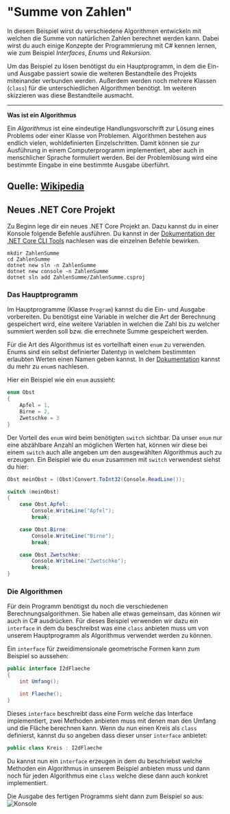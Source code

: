 # "Summe von Zahlen"

In diesem Beispiel wirst du verschiedene Algorithmen entwickeln mit welchen die Summe von natürlichen Zahlen berechnet werden kann. Dabei wirst du auch einige Konzepte der Programmierung mit C# kennen lernen, wie zum Beispiel _Interfaces_, _Enums_ und _Rekursion_.

Um das Beispiel zu lösen benötigst du ein Hauptprogramm, in dem die Ein- und Ausgabe passiert sowie die weiteren Bestandteile des Projekts miteinander verbunden werden. Außerdem werden noch mehrere Klassen (```class```) für die unterschiedlichen Algorithmen benötigt. Im weiteren skizzieren was diese Bestandteile ausmacht.

---
**Was ist ein Algorithmus**

Ein _Algorithmus_ ist eine eindeutige Handlungsvorschrift zur Lösung eines Problems oder einer Klasse von Problemen. Algorithmen bestehen aus endlich vielen, wohldefinierten Einzelschritten. Damit können sie zur Ausführung in einem Computerprogramm implementiert, aber auch in menschlicher Sprache formuliert werden. Bei der Problemlösung wird eine bestimmte Eingabe in eine bestimmte Ausgabe überführt.

Quelle: [Wikipedia][wikipedia-algorithmus]
---

## Neues .NET Core Projekt
Zu Beginn lege dir ein neues .NET Core Projekt an. Dazu kannst du in einer Konsole folgende Befehle ausführen. Du kannst in der [Dokumentation der .NET Core CLI Tools][dotnet-cli-tools] nachlesen was die einzelnen Befehle bewirken.

```shell
mkdir ZahlenSumme
cd ZahlenSumme
dotnet new sln -n ZahlenSumme
dotnet new console -n ZahlenSumme
dotnet sln add ZahlenSumme/ZahlenSumme.csproj
```

### Das Hauptprogramm

Im Hauptprogramme (Klasse ```Program```) kannst du die Ein- und Ausgabe vorbereiten. Du benötigst eine Variable in welcher die Art der Berechnung gespeichert wird, eine weitere Variablen in welchen die Zahl bis zu welcher summiert werden soll bzw. die errechnete Summe gespeichert werden.

Für die Art des Algorithmus ist es vorteilhaft einen ```enum``` zu verwenden. Enums sind ein selbst definierter Datentyp in welchem bestimmten erlaubten Werten einen Namen geben kannst. In der [Dokumentation][dotnet-csharp-enum] kannst du mehr zu ```enum```s nachlesen.

Hier ein Beispiel wie ein ```enum``` aussieht:
```csharp
enum Obst
{
    Apfel = 1,
    Birne = 2,
    Zwetschke = 3
}
```

Der Vorteil des ```enum``` wird beim benötigten ```switch``` sichtbar. Da unser ```enum``` nur eine abzählbare Anzahl an möglichen Werten hat, können wir diese bei einem ```switch``` auch alle angeben um den ausgewählten Algorithmus auch zu erzeugen. Ein Beispiel wie du ```enum``` zusammen mit ```switch``` verwendest siehst du hier:


```csharp
Obst meinObst = (Obst)Convert.ToInt32(Console.ReadLine());

switch (meinObst)
{
    case Obst.Apfel:
        Console.WriteLine("Apfel");
        break;

    case Obst.Birne:
        Console.WriteLine("Birne");
        break;

    case Obst.Zwetschke:
        Console.WriteLine("Zwetschke");
        break;
}
```

### Die Algorithmen

Für dein Programm benötigst du noch die verschiedenen Berechnungsalgorithmen. Sie haben alle etwas gemeinsam, das können wir auch in C# ausdrücken. Für dieses Beispiel verwenden wir dazu ein ```interface``` in dem du beschreibst was eine ```class``` anbieten muss um von unserem Hauptprogramm als Algorithmus verwendet werden zu können.

Ein ```interface``` für zweidimensionale geometrische Formen kann zum Beispiel so aussehen:

```csharp
public interface I2dFlaeche
{
    int Umfang();

    int Flaeche();
}
```

Dieses ```interface``` beschreibt dass eine Form welche das Interface implementiert, zwei Methoden anbieten muss mit denen man den Umfang und die Fläche berechnen kann. Wenn du nun einen Kreis als ```class``` definierst, kannst du so angeben dass dieser unser ```interface``` anbietet:

```csharp
public class Kreis : I2dFlaeche
```

Du kannst nun ein ```interface``` erzeugen in dem du beschriebst welche Methoden ein Algorithmus in unserem Beispiel anbieten muss und dann noch für jeden Algorithmus eine ```class``` welche diese dann auch konkret implementiert.

Die Ausgabe des fertigen Programms sieht dann zum Beispiel so aus:
![Konsole](images/Console.png)

[dotnet-cli-tools]: https://docs.microsoft.com/de-de/dotnet/core/tools/?tabs=netcore2x
[dotnet-csharp-enum]: https://docs.microsoft.com/de-de/dotnet/csharp/language-reference/keywords/enum
[dotnet-csharp-interface]: https://docs.microsoft.com/de-de/dotnet/csharp/language-reference/keywords/interface
[wikipedia-algorithmus]: https://de.wikipedia.org/wiki/Algorithmus
